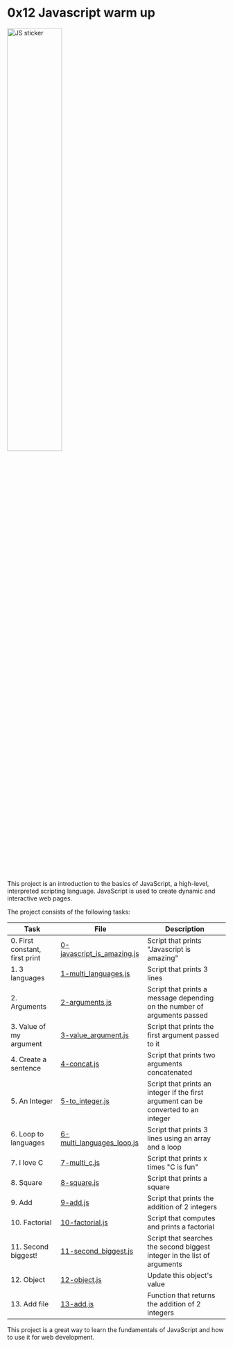 # 0x12 Javascript warm up

<p align="left">
    <img alt="JS sticker" width="50%" src="https://miro.medium.com/v2/resize:fit:640/0*T7nlzhJ0eOb6YyVy.gif">
</p>

This project is an introduction to the basics of JavaScript, a high-level, interpreted scripting language. JavaScript is used to create dynamic and interactive web pages.

The project consists of the following tasks:

| **Task** | **File** | **Description** |
|----------|----------|-----------------|
| 0. First constant, first print | [0-javascript_is_amazing.js](./0-javascript_is_amazing.js) | Script that prints "Javascript is amazing" |
| 1. 3 languages | [1-multi_languages.js](./1-multi_languages.js) | Script that prints 3 lines |
| 2. Arguments | [2-arguments.js](./2-arguments.js) | Script that prints a message depending on the number of arguments passed |
| 3. Value of my argument | [3-value_argument.js](./3-value_argument.js) | Script that prints the first argument passed to it |
| 4. Create a sentence | [4-concat.js](./4-concat.js) | Script that prints two arguments concatenated |
| 5. An Integer | [5-to_integer.js](./5-to_integer.js) | Script that prints an integer if the first argument can be converted to an integer |
| 6. Loop to languages | [6-multi_languages_loop.js](./6-multi_languages_loop.js) | Script that prints 3 lines using an array and a loop |
| 7. I love C | [7-multi_c.js](./7-multi_c.js) | Script that prints x times "C is fun" |
| 8. Square | [8-square.js](./8-square.js) | Script that prints a square |
| 9. Add | [9-add.js](./9-add.js) | Script that prints the addition of 2 integers |
| 10. Factorial | [10-factorial.js](./10-factorial.js) | Script that computes and prints a factorial |
| 11. Second biggest! | [11-second_biggest.js](./11-second_biggest.js) | Script that searches the second biggest integer in the list of arguments |
| 12. Object | [12-object.js](./12-object.js) | Update this object's value |
| 13. Add file | [13-add.js](./13-add.js) | Function that returns the addition of 2 integers |

This project is a great way to learn the fundamentals of JavaScript and how to use it for web development.
